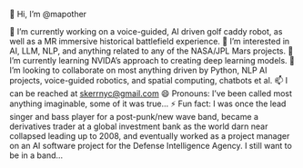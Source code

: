 👋 Hi, I’m @mapother

🔭 I’m currently working on a voice-guided, AI driven golf caddy robot, as well as a MR immersive historical battlefield experience.
👀 I’m interested in AI, LLM, NLP, and anything related to any of the NASA/JPL Mars projects.
🌱 I’m currently learning NVIDA’s approach to creating deep learning models.
💞️ I’m looking to collaborate on most anything driven by Python, NLP AI projects, voice-guided robotics, and spatial computing, chatbots et al.
📫 I can be reached at skerrnyc@gmail.com
😄 Pronouns: I’ve been called most anything imaginable, some of it was true…
⚡ Fun fact: I was once the lead singer and bass player for a post-punk/new wave band, 
became a derivatives trader at a global investment bank as the world darn near collapsed leading up to 2008, 
and eventually worked as a project manager on an AI software project for the Defense Intelligence Agency. 
I still want to be in a band…
